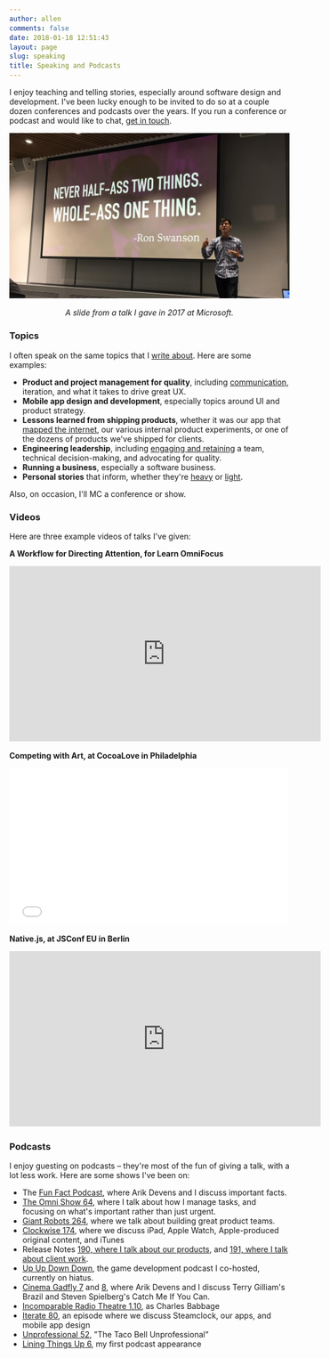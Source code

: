 ```yaml
---
author: allen
comments: false
date: 2018-01-18 12:51:43
layout: page
slug: speaking
title: Speaking and Podcasts
---
```


I enjoy teaching and telling stories, especially around software design and development. I've been lucky enough to be invited to do so at a couple dozen conferences and podcasts over the years. If you run a conference or podcast and would like to chat, [get in touch](/contact/).

<img src='/images/allen-speaking.jpg' />
<p style='text-align: center; font-style: italic;'>A slide from a talk I gave in 2017 at Microsoft.</p>


### Topics

I often speak on the same topics that I [write about](/archive). Here are some examples:

* **Product and project management for quality**, including [communication](/2017/principle-of-least-surprise/), iteration, and what it takes to drive great UX.
* **Mobile app design and development**, especially topics around UI and product strategy.
* **Lessons learned from shipping products**, whether it was our app that [mapped the internet](http://www.steamclock.com/blog/2013/03/mapping-the-internet/), our various internal product experiments, or one of the dozens of products we've shipped for clients.
* **Engineering leadership**, including [engaging and retaining](/2017/feedback-mountain/) a team, technical decision-making, and advocating for quality.
* **Running a business**, especially a software business.
* **Personal stories** that inform, whether they're [heavy](/2017/bright-side-of-the-moon/) or [light](/2014/feeding-the-baby/).

Also, on occasion, I'll MC a conference or show. 

### Videos

Here are three example videos of talks I've given:

**A Workflow for Directing Attention, for Learn OmniFocus**

<div class='videoWrapper'>
<iframe width="560" height="315" src="https://www.youtube.com/embed/mIwV3FK-omI?start=417s" title="YouTube video player" frameborder="0" allow="accelerometer; autoplay; clipboard-write; encrypted-media; gyroscope; picture-in-picture" allowfullscreen></iframe>
</div>



**Competing with Art, at CocoaLove in Philadelphia**

<div class='videoWrapper'>
<iframe src="//player.vimeo.com/video/153679708" width="500" height="281" frameborder="0" webkitallowfullscreen mozallowfullscreen allowfullscreen></iframe>
</div>

**Native.js, at JSConf EU in Berlin**

<div class='videoWrapper'>
<iframe width="560" height="315" src="https://www.youtube.com/embed/5LUkHss6CAw" frameborder="0" allow="autoplay; encrypted-media" allowfullscreen></iframe>
</div>

### Podcasts

I enjoy guesting on podcasts &ndash; they're most of the fun of giving a talk, with a lot less work. Here are some shows I've been on:

* The [Fun Fact Podcast](https://funfact.fm), where Arik Devens and I discuss important facts.
* [The Omni Show 64](https://theomnishow.omnigroup.com/episode/how-allen-pike-uses-omnifocus-to-run-steamclock), where I talk about how I manage tasks, and focusing on what's important rather than just urgent.
* [Giant Robots 264](http://giantrobots.fm/264), where we talk about building great product teams.
* [Clockwise 174](https://www.relay.fm/clockwise/174), where we discuss iPad, Apple Watch, Apple-produced original content, and iTunes
* Release Notes [190, where I talk about our products](https://releasenotes.tv/190-allen-pike-part-1/), and [191, where I talk about client work](https://releasenotes.tv/191-allen-pike-part-2/).
* [Up Up Down Down](http://upup.fm), the game development podcast I co-hosted, currently on hiatus.
* [Cinema Gadfly 7](http://cinemagadfly.com/podcast/s1e7.html) and [8](http://cinemagadfly.com/podcast/s1e8.html), where Arik Devens and I discuss Terry Gilliam's Brazil and Steven Spielberg's Catch Me If You Can.
* [Incomparable Radio Theatre 1.10](https://www.theincomparable.com/radio/1.10/index.php), as Charles Babbage
* [Iterate 80](http://www.imore.com/iterate-80-allen-pike-party-monster), an episode where we discuss Steamclock, our apps, and mobile app design
* [Unprofessional 52](http://unprofesh.com/blog/2013/8/8/52-the-taco-bell-unprofessional-allen-pike), "The Taco Bell Unprofessional"
* [Lining Things Up 6](http://liningthingsup.com/#06-Allen-Pike), my first podcast appearance


